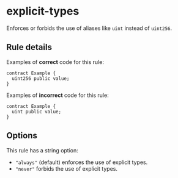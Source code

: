 # explicit-types

Enforces or forbids the use of aliases like `uint` instead of `uint256`.

## Rule details

Examples of **correct** code for this rule:

```solidity
contract Example {
  uint256 public value;
}
```

Examples of **incorrect** code for this rule:

```solidity
contract Example {
  uint public value;
}
```

## Options

This rule has a string option:

- `"always"` (default) enforces the use of explicit types.
- `"never"` forbids the use of explicit types.
